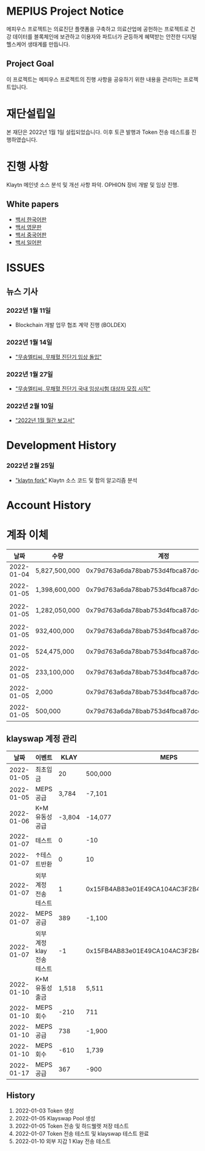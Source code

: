 # MEPIUS Project Notice

메피우스 프로젝트는 의료진단 플랫폼을 구축하고 의료산업에 공헌하는 프로젝트로 건강 데이터를 블록체인에 보관하고 이용자와 파트너가 균등하게 혜택받는 안전한 디지털 헬스케어 생태계를 만듭니다.

## Project Goal
이 프로젝트는 메피우스 프로젝트의 진행 사항을 공유하기 위한 내용을 관리하는 프로젝트입니다.

# 재단설립일
본 재단은 2022년 1월 1일 설립되었습니다. 이후 토큰 발행과 Token 전송 테스트를 진행하였습니다.

# 진행 사항
Klaytn 메인넷 소스 분석 및 개선 사항 파악.
OPHION 장비 개발 및 임상 진행.

## White papers
- [백서 한국어판](./v1.0.6_MEPIUS_WP_KR.pdf)
- [백서 영문판](./v1.0.6_MEPIUS_WP_EN.pdf)
- [백서 중국어판](./v1.0.6_MEPIUS_WP_CN.pdf)
- [백서 일어판](./v1.0.6_MEPIUS_WP_JP.pdf)

# ISSUES
## 뉴스 기사

### 2022년 1월 11일
- Blockchain 개발 업무 협조 계약 진행 (BOLDEX)

### 2022년 1월 14일
- ["무송엘티씨, 무채혈 진단기 임상 돌입"](http://www.businesskorea.co.kr/news/articleView.html?idxno=86039)

### 2022년 1월 27일
- ["무송엘티씨, 무채혈 진단기 국내 임상시험 대상자 모집 시작"](http://www.segyebiz.com/newsView/20220125510223)

### 2022년 2월 10일
- ["2022년 1월 월간 보고서"](https://mepius.com/forum/view/626063)

# Development History
### 2022년 2월 25일
- ["klaytn fork"](https://github.com/mepius-official/klaytn.git)
  Klaytn 소스 코드 및 합의 알고리즘 분석

# Account History

# 계좌 이체 
| 날짜 | 수량 | 계정 | 이벤트 | 연관주소 | TXID |
|----|----|----|----|----|----|
| 2022-01-04 |  5,827,500,000 | 0x79d763a6da78bab753d4fbca87dcd54f68c0422f | 계정 생성 |||
| 2022-01-05 |  1,398,600,000 |	0x79d763a6da78bab753d4fbca87dcd54f68c0422f | HDwallet 이체 테스트 | 0x41D3f0F3779c62f29478334428452F5667e076e3 | 0xc4d6efaa7aabfc2c4971c4a1514f09eb6b18629b9f9513f27f80c79719b242f0 |
| 2022-01-05 |  1,282,050,000 | 0x79d763a6da78bab753d4fbca87dcd54f68c0422f | HDwallet 이체 테스트 |	0xEa9395D1B27463De0C75B1aCf5eA2EE9deCc0C37 | 0xcb23439656c286037094f88d4bd9088289115b0e56853652fefc6a48c2e73d9b |
| 2022-01-05 |    932,400,000 | 0x79d763a6da78bab753d4fbca87dcd54f68c0422f | HDwallet 이체 테스트 | 0xeE901392384d3acc43a5b89Aa68B1184DBE64a14 | 0xb5ed469d734dbb15ff5c958d997778a773a43de19b83e910df29c83cb78a3b46 |
| 2022-01-05 |    524,475,000 | 0x79d763a6da78bab753d4fbca87dcd54f68c0422f | HDwallet 이체 테스트 | 0x33bc5F8A1C5221C57F5Ff25251c1786b7e576537 | 0x54213bf4bfeec701a6447ef32dffcc1d961af9ea458f6201528870e697e2f87e |
| 2022-01-05 |    233,100,000 | 0x79d763a6da78bab753d4fbca87dcd54f68c0422f | HDwallet 이체 테스트 | 0x478A8c6D8aac96c3B7E87aa0E1FA2E8399e905DD | 0x8c351c533c5bad23df899184556f4435cac8651e0124cb1ada35cf12aa1113c6 |
| 2022-01-05 |          2,000 | 0x79d763a6da78bab753d4fbca87dcd54f68c0422f | KLAYSWAP 풀생성 | | 0x03ba72590c6cb1f7f98f09b9a191f2878989f738e16bfdb416edbd9cee8fb92b |
| 2022-01-05 |        500,000 | 0x79d763a6da78bab753d4fbca87dcd54f68c0422f | KLAYSWAP 관리 | 0x15FB4AB83e01E49CA104AC3F2B4279953FC5077B | 0x753bca33c6798ffc6b7141fa8f4c63a603e0dc0f0c46a3a30b9fc98289d23804 |

## klayswap 계정 관리
| 날짜 | 이벤트 | KLAY | MEPS | 계정 | 연관주소 | TXID |
|----|----|----|----|----|----|--|
| 2022-01-05 | 최초입금	| 20 | 500,000 | 0x15FB4AB83e01E49CA104AC3F2B4279953FC5077B | 0x753bca33c6798ffc6b7141fa8f4c63a603e0dc0f0c46a3a30b9fc98289d23804 |
| 2022-01-05 | MEPS 공급 | 3,784 | -7,101 |
| 2022-01-06 | K+M 유동성 공급 | -3,804 | -14,077 | 0x9460495a451c0711c1bb2e523cc85fbb31cd1cab6fe615ad5e2eafae325b5599 |
| 2022-01-07 | 테스트| 0 | -10 | 0x15FB4AB83e01E49CA104AC3F2B4279953FC5077B | 0xd23d4392636d3755E3A2f04D132ee03eEADCff73 | 0x1acd82a16f9f0d13a3315cbd335895200b942026479e7e08a97b59c231f763ce |
| 2022-01-07 | ↑테스트반환	| 0 | 10 | 0x2edecc9a0e4030ea344caefe5cadd9c3d5dd2b700a2ab4a9cc3d5be9cb8cea8b|
| 2022-01-07 | 외부 계정 전송 테스트 | 1 | 0x15FB4AB83e01E49CA104AC3F2B4279953FC5077B | 0x992c1fC604402C3Af04f8c5b9557f506B31c71fF | 0xe7179dd020279a8b28cda82749e90c06fca1141a2d7b10786e2b3dfa67e777fb |
| 2022-01-07 | MEPS 공급 | 389 | -1,100 |
| 2022-01-07 | 외부 계정 klay 전송 테스트 | -1 | 0x15FB4AB83e01E49CA104AC3F2B4279953FC5077B | 0x992c1fC604402C3Af04f8c5b9557f506B31c71fF | 0xda9c81f6268875342a7da4a68ce7401ce0e2ab1ce72cf5ad1e7de870ac7ec6af |
| 2022-01-10 | K+M 유동성 출금 | 1,518 | 5,511 |
| 2022-01-10 | MEPS 회수 | -210 | 711 |
| 2022-01-10 | MEPS 공급 | 738 | -1,900 |
| 2022-01-10 | MEPS 회수 | -610 | 1,739 |
| 2022-01-17 | MEPS 공급 | 367 | -900 |

## History

1. 2022-01-03 Token 생성
2. 2022-01-05 Klayswap Pool 생성
3. 2022-01-05 Token 전송 및 하드웰렛 저장 테스트
4. 2022-01-07 Token 전송 테스트 및 klayswap 테스트 완료
5. 2022-01-10 외부 지갑 1 Klay 전송 테스트
